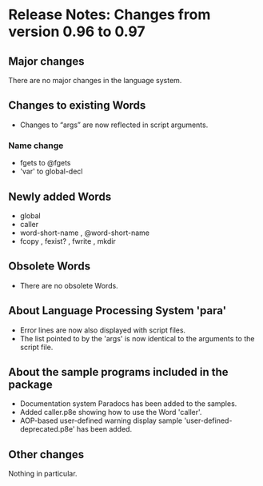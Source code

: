 # Release Notes: Changes from version 0.96 to 0.97

## Major changes
There are no major changes in the language system.

## Changes to existing Words
* Changes to “args” are now reflected in script arguments.

### Name change
* fgets to @fgets
* 'var' to global-decl

## Newly added Words
* global
* caller
* word-short-name , @word-short-name
* fcopy , fexist? , fwrite , mkdir

## Obsolete Words
* There are no obsolete Words.

## About Language Processing System 'para'
* Error lines are now also displayed with script files.
* The list pointed to by the 'args' is now identical to the arguments to the script file.

## About the sample programs included in the package
* Documentation system Paradocs has been added to the samples.
* Added caller.p8e showing how to use the Word 'caller'.
* AOP-based user-defined warning display sample 'user-defined-deprecated.p8e' has been added.

## Other changes
Nothing in particular.

